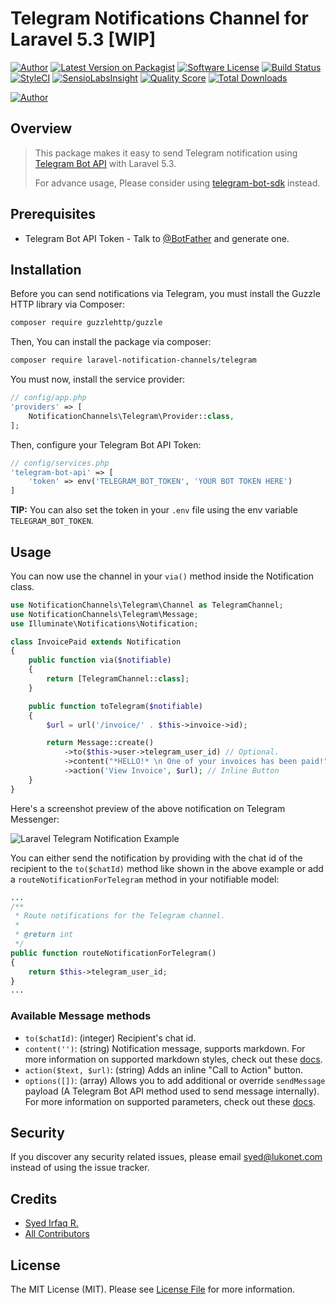 # Telegram Notifications Channel for Laravel 5.3 [WIP]

[![Author](https://img.shields.io/badge/author-%40iRazaSyed-blue.svg?style=flat-square)][author]
[![Latest Version on Packagist](https://img.shields.io/packagist/v/laravel-notification-channels/telegram.svg?style=flat-square)](https://packagist.org/packages/laravel-notification-channels/telegram)
[![Software License](https://img.shields.io/badge/license-MIT-brightgreen.svg?style=flat-square)](LICENSE.md)
[![Build Status](https://img.shields.io/travis/laravel-notification-channels/telegram/master.svg?style=flat-square)](https://travis-ci.org/laravel-notification-channels/telegram)
[![StyleCI](https://styleci.io/repos/65490735/shield)](https://styleci.io/repos/65490735)
[![SensioLabsInsight](https://img.shields.io/sensiolabs/i/xxxx.svg?style=flat-square)](https://insight.sensiolabs.com/projects/xxxx)
[![Quality Score](https://img.shields.io/scrutinizer/g/laravel-notification-channels/telegram.svg?style=flat-square)](https://scrutinizer-ci.com/g/laravel-notification-channels/telegram)
[![Total Downloads](https://img.shields.io/packagist/dt/laravel-notification-channels/telegram.svg?style=flat-square)](https://packagist.org/packages/laravel-notification-channels/telegram)

[![Author](https://cloud.githubusercontent.com/assets/1915268/17607505/cea5dd0e-6043-11e6-98f5-af8f5f878d31.png)][author]

## Overview

> This package makes it easy to send Telegram notification using [Telegram Bot API](https://core.telegram.org/bots) with Laravel 5.3.
>
> For advance usage, Please consider using [telegram-bot-sdk](https://github.com/irazasyed/telegram-bot-sdk) instead.

## Prerequisites

- Telegram Bot API Token - Talk to [@BotFather](https://core.telegram.org/bots#6-botfather) and generate one.

## Installation

Before you can send notifications via Telegram, you must install the Guzzle HTTP library via Composer:

``` bash
composer require guzzlehttp/guzzle
```

Then, You can install the package via composer:

``` bash
composer require laravel-notification-channels/telegram
```

You must now, install the service provider:
```php
// config/app.php
'providers' => [
    NotificationChannels\Telegram\Provider::class,
];
```

Then, configure your Telegram Bot API Token:

```php
// config/services.php
'telegram-bot-api' => [
    'token' => env('TELEGRAM_BOT_TOKEN', 'YOUR BOT TOKEN HERE')
]
```

**TIP:** You can also set the token in your `.env` file using the env variable `TELEGRAM_BOT_TOKEN`.

## Usage

You can now use the channel in your `via()` method inside the Notification class.

``` php
use NotificationChannels\Telegram\Channel as TelegramChannel;
use NotificationChannels\Telegram\Message;
use Illuminate\Notifications\Notification;

class InvoicePaid extends Notification
{
    public function via($notifiable)
    {
        return [TelegramChannel::class];
    }

    public function toTelegram($notifiable)
    {
        $url = url('/invoice/' . $this->invoice->id);

        return Message::create()
            ->to($this->user->telegram_user_id) // Optional.
            ->content("*HELLO!* \n One of your invoices has been paid!") // Markdown supported.
            ->action('View Invoice', $url); // Inline Button
    }
}
```

Here's a screenshot preview of the above notification on Telegram Messenger:

![Laravel Telegram Notification Example](https://cloud.githubusercontent.com/assets/1915268/17590374/2e05e872-5ff7-11e6-992f-63d5f3df2db3.png)

You can either send the notification by providing with the chat id of the recipient to the `to($chatId)` method like shown in the above example or add a `routeNotificationForTelegram` method in your notifiable model:

``` php
...
/**
 * Route notifications for the Telegram channel.
 *
 * @return int
 */
public function routeNotificationForTelegram()
{
    return $this->telegram_user_id;
}
...
```

### Available Message methods

- `to($chatId)`: (integer) Recipient's chat id.
- `content('')`: (string) Notification message, supports markdown. For more information on supported markdown styles, check out these [docs](https://telegram-bot-sdk.readme.io/docs/sendmessage#section-markdown-style).
- `action($text, $url)`: (string) Adds an inline "Call to Action" button.
- `options([])`: (array) Allows you to add additional or override `sendMessage` payload (A Telegram Bot API method used to send message internally). For more information on supported parameters, check out these [docs](https://telegram-bot-sdk.readme.io/docs/sendmessage).

## Security

If you discover any security related issues, please email syed@lukonet.com instead of using the issue tracker.

## Credits

- [Syed Irfaq R.][author]
- [All Contributors](../../contributors)

## License

The MIT License (MIT). Please see [License File](LICENSE.md) for more information.

[author]: https://github.com/irazasyed
